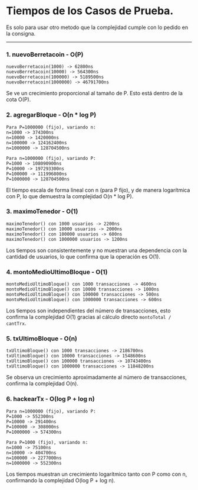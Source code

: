# Tiempos de los Casos de Prueba.

Es solo para usar otro metodo que la complejidad cumple con lo pedido en la consigna.

---

### 1. nuevoBerretacoin - O(P)
```
nuevoBerretacoin(1000) -> 62800ns
nuevoBerretacoin(10000) -> 564300ns
nuevoBerretacoin(100000) -> 5189500ns
nuevoBerretacoin(1000000) -> 46791700ns
```
Se ve un crecimiento proporcional al tamaño de P. Esto está dentro de la cota O(P).

### 2. agregarBloque - O(n * log P)
```
Para P=1000000 (fijo), variando n:
n=1000 -> 374300ns
n=10000 -> 1420000ns
n=100000 -> 124162400ns
n=1000000 -> 128704500ns

Para n=1000000 (fijo), variando P:
P=1000 -> 108090900ns
P=10000 -> 197293300ns
P=100000 -> 111996800ns
P=1000000 -> 128704500ns
```
El tiempo escala de forma lineal con n (para P fijo), y de manera logarítmica con P, lo que demuestra la complejidad O(n * log P).

### 3. maximoTenedor - O(1)
```
maximoTenedor() con 1000 usuarios -> 2200ns
maximoTenedor() con 10000 usuarios -> 2000ns
maximoTenedor() con 100000 usuarios -> 600ns
maximoTenedor() con 1000000 usuarios -> 1200ns
```
Los tiempos son consistentemente y no muestran una dependencia con la cantidad de usuarios, lo que confirma que la operación es O(1).

### 4. montoMedioUltimoBloque - O(1)
```
montoMedioUltimoBloque() con 1000 transacciones -> 4600ns
montoMedioUltimoBloque() con 10000 transacciones -> 1000ns
montoMedioUltimoBloque() con 100000 transacciones -> 500ns
montoMedioUltimoBloque() con 1000000 transacciones -> 600ns
```
Los tiempos son independientes del número de transacciones, esto confirma la complejidad O(1) gracias al cálculo directo `montoTotal / cantTrx`.

### 5. txUltimoBloque - O(n)
```
txUltimoBloque() con 1000 transacciones -> 2186700ns
txUltimoBloque() con 10000 transacciones -> 1548600ns
txUltimoBloque() con 100000 transacciones -> 10743400ns
txUltimoBloque() con 1000000 transacciones -> 11848200ns
```
Se observa un crecimiento aproximadamente al número de transacciones, confirma la complejidad O(n).

### 6. hackearTx - O(log P + log n)
```
Para n=1000000 (fijo), variando P:
P=1000 -> 552300ns
P=10000 -> 291400ns
P=100000 -> 308000ns
P=1000000 -> 574300ns

Para P=1000 (fijo), variando n:
n=1000 -> 75100ns
n=10000 -> 404700ns
n=100000 -> 2277000ns
n=1000000 -> 552300ns
```
Los tiempos muestran un crecimiento logarítmico tanto con P como con n, confirmando la complejidad O(log P + log n).
